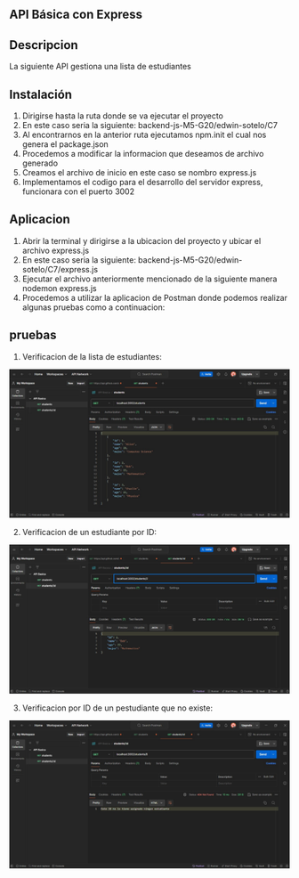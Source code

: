 ## API Básica con Express
## Descripcion
La siguiente API gestiona una lista de estudiantes

## Instalación
1. Dirigirse hasta la ruta donde se va ejecutar el proyecto
2. En este caso seria la siguiente: backend-js-M5-G20/edwin-sotelo/C7
3. Al encontrarnos en la anterior ruta ejecutamos npm.init el cual nos genera el package.json
4. Procedemos a modificar la informacion que deseamos de archivo generado
5. Creamos el archivo de inicio en este caso se nombro express.js
6. Implementamos el codigo para el desarrollo del servidor express, funcionara con el puerto 3002

## Aplicacion
1. Abrir la terminal y dirigirse a la ubicacion del proyecto y ubicar el archivo express.js
2. En este caso seria la siguiente: backend-js-M5-G20/edwin-sotelo/C7/express.js
3. Ejecutar el archivo anteriormente mencionado de la siguiente manera nodemon express.js 
4. Procedemos a utilizar la aplicacion de Postman donde podemos realizar algunas pruebas
   como a continuacion:

## pruebas
1. Verificacion de la lista de estudiantes:
<img src="./imgs/shot_1.jpg" width="1000" >

2. Verificacion de un estudiante por ID:
<img src="./imgs/shot_2.jpg" width="1000" >

3. Verificacion por ID de un pestudiante que no existe:
<img src="./imgs/shot_3.jpg" width="1000" >




